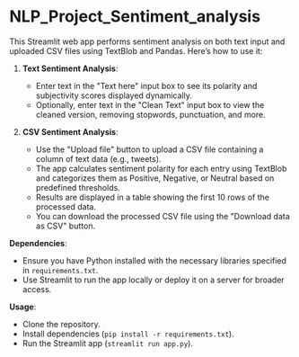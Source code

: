 # NLP_Project_Sentiment_analysis

This Streamlit web app performs sentiment analysis on both text input and uploaded CSV files using TextBlob and Pandas. Here’s how to use it:

1. **Text Sentiment Analysis**:
   - Enter text in the "Text here" input box to see its polarity and subjectivity scores displayed dynamically.
   - Optionally, enter text in the "Clean Text" input box to view the cleaned version, removing stopwords, punctuation, and more.

2. **CSV Sentiment Analysis**:
   - Use the "Upload file" button to upload a CSV file containing a column of text data (e.g., tweets).
   - The app calculates sentiment polarity for each entry using TextBlob and categorizes them as Positive, Negative, or Neutral based on predefined thresholds.
   - Results are displayed in a table showing the first 10 rows of the processed data.
   - You can download the processed CSV file using the "Download data as CSV" button.

**Dependencies**:
- Ensure you have Python installed with the necessary libraries specified in `requirements.txt`.
- Use Streamlit to run the app locally or deploy it on a server for broader access.

**Usage**:
- Clone the repository.
- Install dependencies (`pip install -r requirements.txt`).
- Run the Streamlit app (`streamlit run app.py`).
